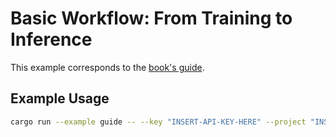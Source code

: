 # Basic Workflow: From Training to Inference

This example corresponds to the [book's guide](https://burn.dev/book/basic-workflow/).

## Example Usage

```sh
cargo run --example guide -- --key "INSERT-API-KEY-HERE" --project "INSERT-PROJECT-ID-HERE"
```
